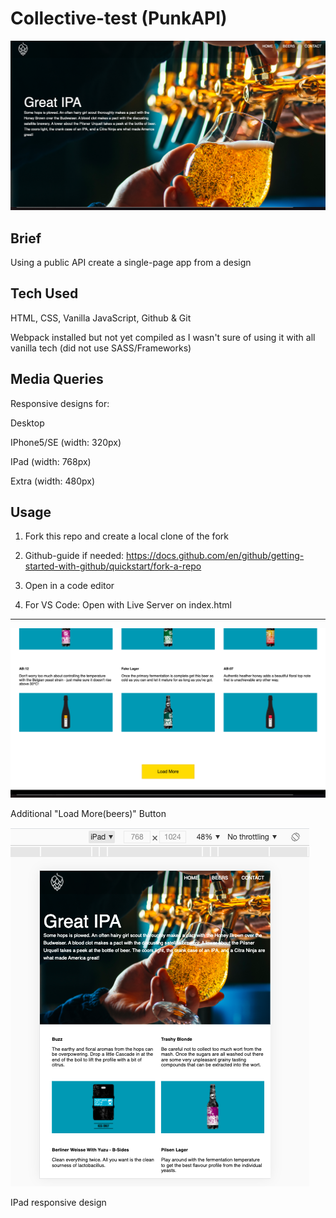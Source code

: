 # Collective-test (PunkAPI)

![](assets/screenshots/hero.png)

## Brief
Using a public API create a single-page app from a design

## Tech Used
HTML, CSS, Vanilla JavaScript, Github & Git

Webpack installed but not yet compiled as I wasn't sure of using it with all vanilla tech (did not use SASS/Frameworks)

## Media Queries
Responsive designs for:

Desktop

IPhone5/SE (width: 320px)

IPad (width: 768px)

Extra (width: 480px)

## Usage
1. Fork this repo and create a local clone of the fork

2. Github-guide if needed:
https://docs.github.com/en/github/getting-started-with-github/quickstart/fork-a-repo

3. Open in a code editor

4. For VS Code: Open with Live Server on index.html

*********************************

![](assets/screenshots/button.png)

Additional "Load More(beers)" Button

![](assets/screenshots/ipad.png)

IPad responsive design